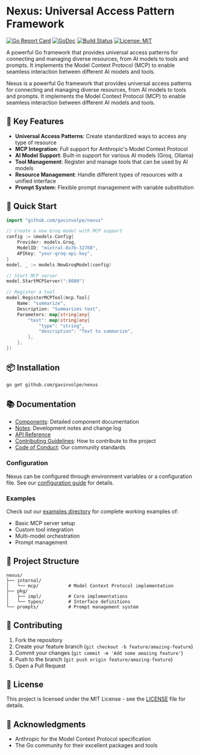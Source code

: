 # Nexus: Universal Access Pattern Framework

[![Go Report Card](https://goreportcard.com/badge/github.com/gavinvolpe/nexus)](https://goreportcard.com/report/github.com/gavinvolpe/nexus)
[![GoDoc](https://godoc.org/github.com/gavinvolpe/nexus?status.svg)](https://godoc.org/github.com/gavinvolpe/nexus)
[![Build Status](https://github.com/gavinvolpe/nexus/workflows/CI/badge.svg)](https://github.com/gavinvolpe/nexus/actions)
[![License: MIT](https://img.shields.io/badge/License-MIT-yellow.svg)](https://opensource.org/licenses/MIT)

A powerful Go framework that provides universal access patterns for connecting and managing diverse resources, from AI models to tools and prompts. It implements the Model Context Protocol (MCP) to enable seamless interaction between different AI models and tools.

Nexus is a powerful Go framework that provides universal access patterns for connecting and managing diverse resources, from AI models to tools and prompts. It implements the Model Context Protocol (MCP) to enable seamless interaction between different AI models and tools.

## 🌟 Key Features

- **Universal Access Patterns**: Create standardized ways to access any type of resource
- **MCP Integration**: Full support for Anthropic's Model Context Protocol
- **AI Model Support**: Built-in support for various AI models (Groq, Ollama)
- **Tool Management**: Register and manage tools that can be used by AI models
- **Resource Management**: Handle different types of resources with a unified interface
- **Prompt System**: Flexible prompt management with variable substitution

## 🚀 Quick Start

```go
import "github.com/gavinvolpe/nexus"

// Create a new Groq model with MCP support
config := &models.Config{
    Provider: models.Groq,
    ModelID: "mixtral-8x7b-32768",
    APIKey: "your-groq-api-key",
}
model, _ := models.NewGroqModel(config)

// Start MCP server
model.StartMCPServer(":8080")

// Register a tool
model.RegisterMCPTool(mcp.Tool{
    Name: "summarize",
    Description: "Summarizes text",
    Parameters: map[string]any{
        "text": map[string]any{
            "type": "string",
            "description": "Text to summarize",
        },
    },
})
```

## 📦 Installation

```bash
go get github.com/gavinvolpe/nexus
```

## 📚 Documentation

- [Components](COMPONENTS.md): Detailed component documentation
- [Notes](NOTES.md): Development notes and change log
- [API Reference](https://pkg.go.dev/github.com/gavinvolpe/nexus)
- [Contributing Guidelines](CONTRIBUTING.md): How to contribute to the project
- [Code of Conduct](CODE_OF_CONDUCT.md): Our community standards

### Configuration

Nexus can be configured through environment variables or a configuration file. See our [configuration guide](docs/configuration.md) for details.

### Examples

Check out our [examples directory](examples/) for complete working examples of:
- Basic MCP server setup
- Custom tool integration
- Multi-model orchestration
- Prompt management

## 🔧 Project Structure

```
nexus/
├── internal/
│   └── mcp/           # Model Context Protocol implementation
├── pkg/
│   ├── impl/          # Core implementations
│   └── types/         # Interface definitions
└── prompts/           # Prompt management system
```

## 🤝 Contributing

1. Fork the repository
2. Create your feature branch (`git checkout -b feature/amazing-feature`)
3. Commit your changes (`git commit -m 'Add some amazing feature'`)
4. Push to the branch (`git push origin feature/amazing-feature`)
5. Open a Pull Request

## 📄 License

This project is licensed under the MIT License - see the [LICENSE](LICENSE) file for details.

## 🙏 Acknowledgments

- Anthropic for the Model Context Protocol specification
- The Go community for their excellent packages and tools